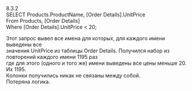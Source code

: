 
8.3.2  
SELECT Products.ProductName, [Order Details].UnitPrice  
From Products, [Order Details]  
Where [Order Details].UnitPrice < 20;  

  Зтот запрос вывел все имена для которых, для каждого имени выведены все  
  значения UnitPrice из таблицы Order Details. Получился набор из повторений каждого имени 1195 раз  
  где для этого (одного и того же) имени выведены все цены меньше 20. Их 1195.  
Колонки получились никак не связаны между собой.  
Потеряна логика.  

